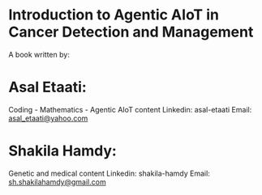 # Introduction to Agentic AIoT in Cancer Detection and Management
A book written by:
# Asal Etaati:
Coding - Mathematics - Agentic AIoT content 
Linkedin: asal-etaati
Email: asal_etaati@yahoo.com
# Shakila Hamdy:
Genetic and medical content
Linkedin: shakila-hamdy
Email: sh.shakilahamdy@gmail.com
